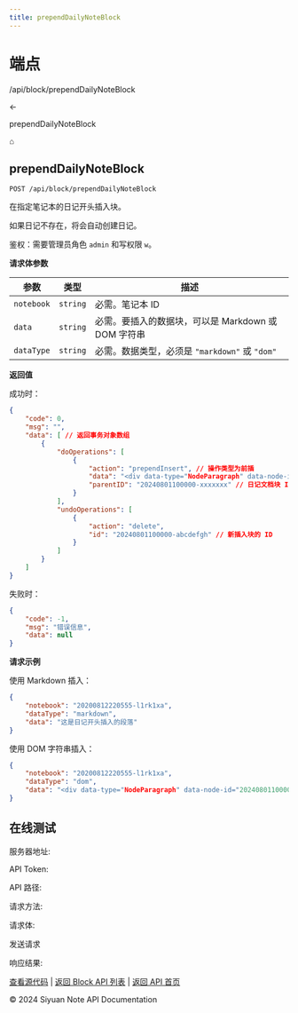```yaml
---
title: prependDailyNoteBlock
---
```

# 端点

/api/block/prependDailyNoteBlock

←

prependDailyNoteBlock

⌂

## prependDailyNoteBlock

`POST /api/block/prependDailyNoteBlock`

在指定笔记本的日记开头插入块。

如果日记不存在，将会自动创建日记。

鉴权：需要管理员角色 `admin` 和写权限 `w`。

**请求体参数**

| 参数 | 类型 | 描述 |
| --- | --- | --- |
| `notebook` | `string` | 必需。笔记本 ID |
| `data` | `string` | 必需。要插入的数据块，可以是 Markdown 或 DOM 字符串 |
| `dataType` | `string` | 必需。数据类型，必须是 `"markdown"` 或 `"dom"` |

**返回值**

成功时：

```json
{
    "code": 0,
    "msg": "",
    "data": [ // 返回事务对象数组
        {
            "doOperations": [
                {
                    "action": "prependInsert", // 操作类型为前插
                    "data": "<div data-type="NodeParagraph" data-node-id="20240801100000-abcdefgh" updated="20240801100000"><div contenteditable="true" spellcheck="false">这是日记开头插入的段落</div></div>",
                    "parentID": "20240801100000-xxxxxxx" // 日记文档块 ID
                }
            ],
            "undoOperations": [
                {
                    "action": "delete",
                    "id": "20240801100000-abcdefgh" // 新插入块的 ID
                }
            ]
        }
    ]
}
```

失败时：

```json
{
    "code": -1,
    "msg": "错误信息",
    "data": null
}
```

**请求示例**

使用 Markdown 插入：

```json
{
    "notebook": "20200812220555-l1rk1xa",
    "dataType": "markdown",
    "data": "这是日记开头插入的段落"
}
```

使用 DOM 字符串插入：

```json
{
    "notebook": "20200812220555-l1rk1xa",
    "dataType": "dom",
    "data": "<div data-type="NodeParagraph" data-node-id="20240801100000-abcdefgh" updated="20240801100000"><div contenteditable="true" spellcheck="false">这是日记开头插入的段落</div></div>"
}
```

## 在线测试

服务器地址:

API Token: 

API 路径: 

请求方法: 

请求体:

发送请求

响应结果:

[查看源代码](https://github.com/siyuan-note/siyuan/blob/master/kernel/api/block_op.go) | [返回 Block API 列表](../pages/block.html) | [返回 API 首页](../index.html)

© 2024 Siyuan Note API Documentation

